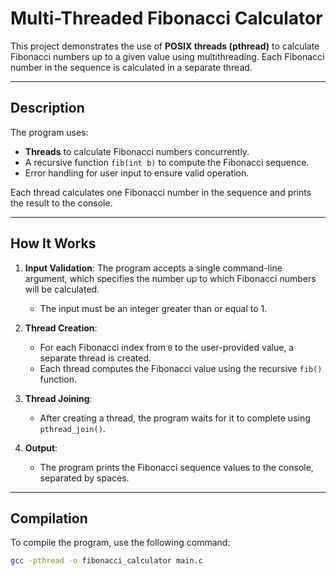 # Multi-Threaded Fibonacci Calculator

This project demonstrates the use of **POSIX threads (pthread)** to calculate Fibonacci numbers up to a given value using multithreading. Each Fibonacci number in the sequence is calculated in a separate thread.

---

## Description

The program uses:
- **Threads** to calculate Fibonacci numbers concurrently.
- A recursive function `fib(int b)` to compute the Fibonacci sequence.
- Error handling for user input to ensure valid operation.

Each thread calculates one Fibonacci number in the sequence and prints the result to the console.

---

## How It Works

1. **Input Validation**: The program accepts a single command-line argument, which specifies the number up to which Fibonacci numbers will be calculated.
    - The input must be an integer greater than or equal to 1.

2. **Thread Creation**:
    - For each Fibonacci index from `0` to the user-provided value, a separate thread is created.
    - Each thread computes the Fibonacci value using the recursive `fib()` function.

3. **Thread Joining**:
    - After creating a thread, the program waits for it to complete using `pthread_join()`.

4. **Output**:
    - The program prints the Fibonacci sequence values to the console, separated by spaces.

---

## Compilation

To compile the program, use the following command:

```bash
gcc -pthread -o fibonacci_calculator main.c
